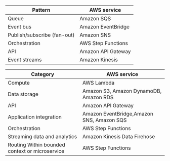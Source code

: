 |Pattern|AWS service|
|--- |--- |
|Queue|Amazon SQS|
|Event bus|Amazon EventBridge|
|Publish/subscribe (fan-out)|Amazon SNS|
|Orchestration|AWS Step Functions|
|API|Amazon API Gateway|
|Event streams|Amazon Kinesis|


|Category|AWS service|
|--- |--- |
|Compute|AWS Lambda|
|Data storage|Amazon S3, Amazon DynamoDB,  Amazon RDS|
|API|Amazon API Gateway|
|Application integration|Amazon EventBridge,Amazon SNS, Amazon SQS|
|Orchestration|AWS Step Functions|
|Streaming data and analytics|Amazon Kinesis Data Firehose|
|Routing Within bounded context or microservice| AWS Step Functions|
